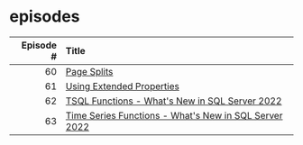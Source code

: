 # episodes

| Episode # | Title |
| ---: | :--- |
| 60 | [Page Splits](https://github.com/antonchgr/episodes/tree/main/%2360) |
| 61 | [Using Extended Properties](https://github.com/antonchgr/episodes/tree/main/%2361) |
| 62 | [TSQL Functions - What's New in SQL Server 2022](https://github.com/antonchgr/episodes/tree/main/E62) |
| 63 | [Time Series Functions - What's New in SQL Server 2022](https://github.com/antonchgr/episodes/tree/main/E63) |


